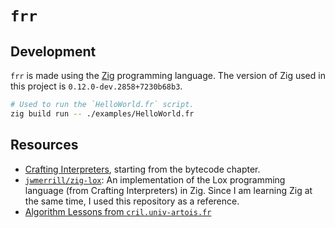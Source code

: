 # `frr`

## Development

`frr` is made using the [Zig](https://ziglang.org/) programming language.
The version of Zig used in this project is `0.12.0-dev.2858+7230b68b3`.

```bash
# Used to run the `HelloWorld.fr` script.
zig build run -- ./examples/HelloWorld.fr
```

## Resources

- [Crafting Interpreters](https://craftinginterpreters.com/chunks-of-bytecode.html), starting from the bytecode chapter.
- [`jwmerrill/zig-lox`](https://github.com/jwmerrill/zig-lox): An implementation of the Lox programming language (from Crafting Interpreters) in Zig. Since I am learning Zig at the same time, I used this repository as a reference.
- [Algorithm Lessons from `cril.univ-artois.fr`](http://www.cril.univ-artois.fr/~koriche/Algorithmique-2012-Partie7.pdf)
